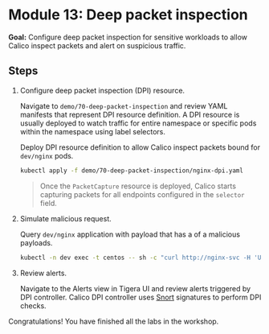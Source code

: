 # Module 13: Deep packet inspection

**Goal:** Configure deep packet inspection for sensitive workloads to allow Calico inspect packets and alert on suspicious traffic.

## Steps

1. Configure deep packet inspection (DPI) resource.

    Navigate to `demo/70-deep-packet-inspection` and review YAML manifests that represent DPI resource definition. A DPI resource is usually deployed to watch traffic for entire namespace or specific pods within the namespace using label selectors.

    Deploy DPI resource definition to allow Calico inspect packets bound for `dev/nginx` pods.

    ```bash
    kubectl apply -f demo/70-deep-packet-inspection/nginx-dpi.yaml
    ```

    >Once the `PacketCapture` resource is deployed, Calico starts capturing packets for all endpoints configured in the `selector` field.

2. Simulate malicious request.

    Query `dev/nginx` application with payload that has a of a malicious payloads.

    ```bash
    kubectl -n dev exec -t centos -- sh -c "curl http://nginx-svc -H 'User-Agent: Mozilla/4.0' -XPOST --data-raw 'smk=1234'"
    ```

3. Review alerts.

    Navigate to the Alerts view in Tigera UI and review alerts triggered by DPI controller. Calico DPI controller uses [Snort](https://www.snort.org/) signatures to perform DPI checks.

Congratulations! You have finished all the labs in the workshop.
